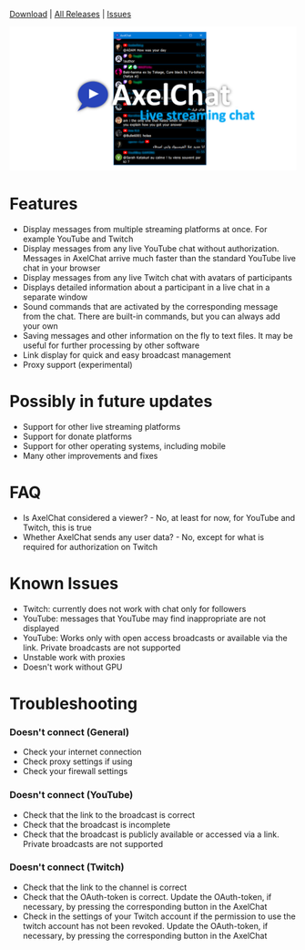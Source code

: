 [Download](https://github.com/3dproger/axelchat/releases/latest/) |
[All Releases](https://github.com/3dproger/AxelChat/releases) |
[Issues](https://github.com/3dproger/AxelChat/issues)

![Image](images/github-social5a.png)

# Features
- Display messages from multiple streaming platforms at once. For example YouTube and Twitch
- Display messages from any live YouTube chat without authorization. Messages in AxelChat arrive much faster than the standard YouTube live chat in your browser
- Display messages from any live Twitch chat with avatars of participants
- Displays detailed information about a participant in a live chat in a separate window
- Sound commands that are activated by the corresponding message from the chat. There are built-in commands, but you can always add your own
- Saving messages and other information on the fly to text files. It may be useful for further processing by other software
- Link display for quick and easy broadcast management
- Proxy support (experimental)
# Possibly in future updates
- Support for other live streaming platforms
- Support for donate platforms
- Support for other operating systems, including mobile
- Many other improvements and fixes
# FAQ
- Is AxelChat considered a viewer? - No, at least for now, for YouTube and Twitch, this is true
- Whether AxelChat sends any user data? - No, except for what is required for authorization on Twitch
# Known Issues
- Twitch: currently does not work with chat only for followers
- YouTube: messages that YouTube may find inappropriate are not displayed
- YouTube: Works only with open access broadcasts or available via the link. Private broadcasts are not supported
- Unstable work with proxies
- Doesn't work without GPU
# Troubleshooting
### Doesn't connect (General)
- Check your internet connection
- Check proxy settings if using
- Check your firewall settings
### Doesn't connect (YouTube)
- Check that the link to the broadcast is correct
- Check that the broadcast is incomplete
- Check that the broadcast is publicly available or accessed via a link. Private broadcasts are not supported
### Doesn't connect (Twitch)
- Check that the link to the channel is correct
- Check that the OAuth-token is correct. Update the OAuth-token, if necessary, by pressing the corresponding button in the AxelChat
- Check in the settings of your Twitch account if the permission to use the twitch account has not been revoked. Update the OAuth-token, if necessary, by pressing the corresponding button in the AxelChat
